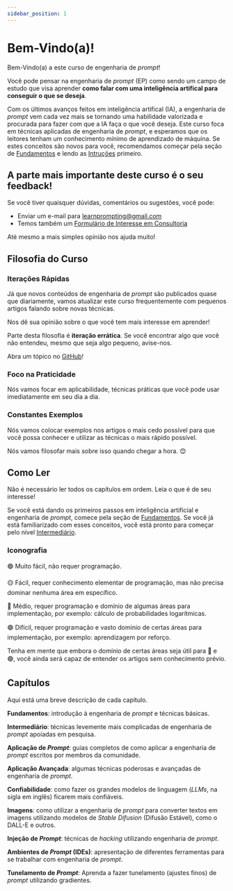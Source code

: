 ```yaml
---
sidebar_position: 1
---
```

# Bem-Vindo(a)!

Bem-Vindo(a) a este curso de engenharia de *prompt*! 

Você pode pensar na engenharia de *prompt* (EP) como sendo um campo de estudo que visa aprender **como falar com uma inteligência artifical para conseguir o que se deseja**. 

Com os últimos avanços feitos em inteligência artifical (IA), a engenharia de *prompt* vem cada vez mais se tornando uma habilidade valorizada e procurada para fazer com que a IA faça o que você deseja.
Este curso foca em técnicas aplicadas de engenharia de *prompt*, e esperamos que os leitores tenham um conhecimento mínimo de aprendizado de máquina. Se estes conceitos são novos para você, recomendamos começar pela seção de [Fundamentos](https://promptdev.ai/pt/docs/category/-basics) e lendo as [Intruções](https://promptdev.ai/pt/docs/basics/intro) primeiro.

## A parte mais importante deste curso é o seu feedback!
Se você tiver quaisquer dúvidas, comentários ou sugestões, você pode:
  - Enviar um e-mail para [learnprompting@gmail.com](mailto:promptengineering11@gmail.com)
  - Temos também um [Formulário de Interesse em Consultoria](https://promptdev.ai/consulting)

Até mesmo a mais simples opinião nos ajuda muito!

## Filosofia do Curso

### Iterações Rápidas

Já que novos conteúdos de engenharia de *prompt* são publicados quase que diariamente, vamos atualizar este curso frequentemente com pequenos artigos falando sobre novas técnicas.

Nos dê sua opinião sobre o que você tem mais interesse em aprender!

Parte desta filosofia é **iteração errática**. Se você encontrar algo que você não entendeu, mesmo que seja algo pequeno, avise-nos.

Abra um tópico no [GitHub](https://github.com/trigaten/Learn_Prompting/issues/new/choose)!

### Foco na Praticidade

Nós vamos focar em aplicabilidade, técnicas práticas que você pode usar imediatamente em seu dia a dia.

### Constantes Exemplos

Nós vamos colocar exemplos nos artigos o mais cedo possível para que você possa conhecer e utilizar as técnicas o mais rápido possível.

Nós vamos filosofar mais sobre isso quando chegar a hora. 😊

## Como Ler

Não é necessário ler todos os capítulos em ordem. Leia o que é de seu interesse!

Se você está dando os primeiros passos em inteligência artificial e engenharia de *prompt*, comece pela seção de [Fundamentos](https://promptdev.ai/pt/docs/category/-basics). Se você já está familiarizado com esses conceitos, você está pronto para começar pelo nível [Intermediário](https://promptdev.ai/ptdocs/category/%EF%B8%8F-intermediate).

### Iconografia

🟢 Muito fácil, não requer programação.

🟡 Fácil, requer conhecimento elementar de programação, mas não precisa dominar nenhuma área em específico.

🔴 Médio, requer programação e domínio de algumas áreas para implementação, por exemplo: cálculo de probabilidades logarítmicas.

🟣 Difícil, requer programação e vasto domínio de certas áreas para implementação, por exemplo: aprendizagem por reforço.

Tenha em mente que embora o domínio de certas áreas seja útil para 🔴 e 🟣, você ainda será capaz de entender os artigos sem conhecimento prévio.

## Capítulos

Aqui está uma breve descrição de cada capítulo.

**Fundamentos**: introdução à engenharia de *prompt* e técnicas básicas.

**Intermediário**: técnicas levemente mais complicadas de engenharia de *prompt* apoiadas em pesquisa.

**Aplicação de *Prompt***: guias completos de como aplicar a engenharia de *prompt* escritos por membros da comunidade.

**Aplicação Avançada**: algumas técnicas poderosas e avançadas de engenharia de *prompt*.

**Confiabilidade**: como fazer os grandes modelos de linguagem (*LLMs*, na sigla em inglês) ficarem mais confiáveis.

**Imagens**: como utilizar a engenharia de *prompt* para converter textos em imagens utilizando modelos de *Stable Difusion* (Difusão Estável), como o DALL-E e outros.

**Injeção de *Prompt***: técnicas de *hacking* utilizando engenharia de *prompt*.

**Ambientes de *Prompt* (IDEs)**: apresentação de diferentes ferramentas para se trabalhar com engenharia de *prompt*.

**Tunelamento de *Prompt***: Aprenda a fazer tunelamento (ajustes finos) de *prompt* utilizando gradientes.
